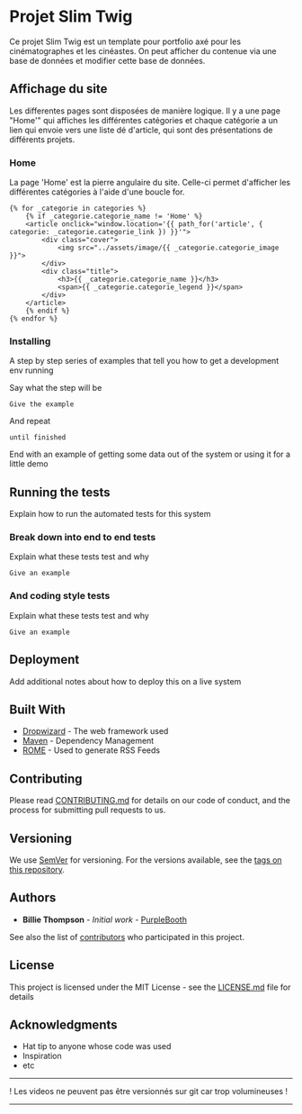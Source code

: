 # Projet Slim Twig

Ce projet Slim Twig est un template pour portfolio axé pour les cinématographes et les cinéastes. On peut afficher du contenue via une base de données et modifier cette base de données.

## Affichage du site

Les differentes pages sont disposées de manière logique. Il y a une page "Home'" qui affiches les différentes catégories et chaque catégorie a un lien qui envoie vers une liste dé d'article, qui sont des présentations de différents projets.

### Home

La page 'Home' est la pierre angulaire du site. Celle-ci permet d'afficher les différentes catégories à l'aide d'une boucle for.

```twig
{% for _categorie in categories %}
    {% if _categorie.categorie_name != 'Home' %}
    <article onclick="window.location='{{ path_for('article', { categorie: _categorie.categorie_link }) }}'">
        <div class="cover">
            <img src="../assets/image/{{ _categorie.categorie_image }}">
        </div>
        <div class="title">
            <h3>{{ _categorie.categorie_name }}</h3>
            <span>{{ _categorie.categorie_legend }}</span>
        </div>
    </article>
    {% endif %}
{% endfor %}
```

### Installing

A step by step series of examples that tell you how to get a development env running

Say what the step will be

```
Give the example
```

And repeat

```
until finished
```

End with an example of getting some data out of the system or using it for a little demo

## Running the tests

Explain how to run the automated tests for this system

### Break down into end to end tests

Explain what these tests test and why

```
Give an example
```

### And coding style tests

Explain what these tests test and why

```
Give an example
```

## Deployment

Add additional notes about how to deploy this on a live system

## Built With

* [Dropwizard](http://www.dropwizard.io/1.0.2/docs/) - The web framework used
* [Maven](https://maven.apache.org/) - Dependency Management
* [ROME](https://rometools.github.io/rome/) - Used to generate RSS Feeds

## Contributing

Please read [CONTRIBUTING.md](https://gist.github.com/PurpleBooth/b24679402957c63ec426) for details on our code of conduct, and the process for submitting pull requests to us.

## Versioning

We use [SemVer](http://semver.org/) for versioning. For the versions available, see the [tags on this repository](https://github.com/your/project/tags). 

## Authors

* **Billie Thompson** - *Initial work* - [PurpleBooth](https://github.com/PurpleBooth)

See also the list of [contributors](https://github.com/your/project/contributors) who participated in this project.

## License

This project is licensed under the MIT License - see the [LICENSE.md](LICENSE.md) file for details

## Acknowledgments

* Hat tip to anyone whose code was used
* Inspiration
* etc


___
! Les videos ne peuvent pas être versionnés sur git car trop volumineuses !
___